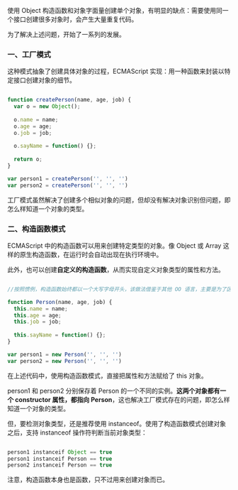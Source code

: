 

使用 Object 构造函数和对象字面量创建单个对象，有明显的缺点：需要使用同一个接口创建很多对象时，会产生大量重复代码。

为了解决上述问题，开始了一系列的发展。

### 一、工厂模式

这种模式抽象了创建具体对象的过程，ECMAScript 实现：用一种函数来封装以特定接口创建对象的细节。

```javascript

function createPerson(name, age, job) {
  var o = new Object();
  
  o.name = name;
  o.age = age;
  o.job = job;
  
  o.sayName = function() {};
  
  return o;
}

var person1 = createPerson('', '', '')
var person2 = createPerson('', '', '')


```

工厂模式虽然解决了创建多个相似对象的问题，但却没有解决对象识别但问题，即怎么样知道一个对象的类型。


### 二、构造函数模式

ECMAScript 中的构造函数可以用来创建特定类型的对象。像 Object 或 Array 这样的原生构造函数，在运行时会自动出现在执行环境中。

此外，也可以创建**自定义的构造函数**，从而实现自定义对象类型的属性和方法。

```javascript

//按照惯例，构造函数始终都以一个大写字母开头，该做法借鉴于其他 OO 语言，主要是为了区别于 ECMAScript 的其他函数

function Person(name, age, job) {
  this.name = name;
  this.age = age;
  this.job = job;
  
  this.sayName = function() {};
}

var person1 = new Person('', '', '')
var person2 = new Person('', '', '')

```
在上述代码中，使用构造函数模式，直接把属性和方法赋给了 this 对象。

person1 和 person2 分别保存着 Person 的一个不同的实例。**这两个对象都有一个 constructor 属性，都指向 Person**，这也解决工厂模式存在的问题，即怎么样知道一个对象的类型。

但，要检测对象类型，还是推荐使用 instanceof。使用了构造函数模式创建对象之后，支持 instanceof 操作符判断当前对象类型：

```javascript

person1 instanceif Object == true
person1 instanceif Person == true
person2 instanceif Person == true

```

注意，构造函数本身也是函数，只不过用来创建对象而已。


